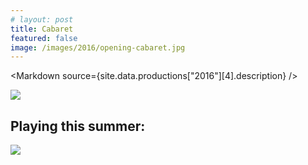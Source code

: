 ```yaml
---
# layout: post
title: Cabaret
featured: false
image: /images/2016/opening-cabaret.jpg
---
```


<script lang="ts" context="module">
  throw new Error("@migration task: Check code was safely removed (https://github.com/sveltejs/kit/discussions/5774#discussioncomment-3292722)");

  // import { load as p } from "../../data/load"
  // export const load = p
</script>

<script lang="ts">
  throw new Error("@migration task: Add data prop (https://github.com/sveltejs/kit/discussions/5774#discussioncomment-3292707)");

  export let site
  import Markdown from "$components/Markdown.svelte"
</script>

<Markdown source={site.data.productions["2016"][4].description} />

![](/images/2016/opening-cabaret.jpg)

## Playing this summer:

![](/images/2016/seasonslide2016.jpg)
